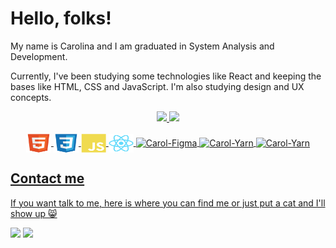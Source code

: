 # Hello, folks! 

My name is Carolina and I am graduated in System Analysis and Development. 

Currently, I've been studying some technologies like React and keeping the bases like HTML, CSS and JavaScript. I'm also studying design and UX concepts. 

<div align="center">
  <a href="https://github.com/carolina-abe">
  <img height="160em" src="https://github-readme-stats.vercel.app/api?username=carolina-abe&show_icons=true&theme=panda&include_all_commits=true&count_private=true"/>
  <img height="160em" src="https://github-readme-stats.vercel.app/api/top-langs/?username=carolina-abe&layout=compact&langs_count=7&theme=panda"/>
</div>

<div align="center" style="display: inline_block"><br>
  <img align="center" alt="Carol-HTML" height="30" width="40" src="https://raw.githubusercontent.com/devicons/devicon/master/icons/html5/html5-original.svg">
  <img align="center" alt="Carol-CSS" height="30" width="40" src="https://raw.githubusercontent.com/devicons/devicon/master/icons/css3/css3-original.svg">
  <img align="center" alt="Carol-Js" height="30" width="40" src="https://raw.githubusercontent.com/devicons/devicon/master/icons/javascript/javascript-plain.svg">
  <img align="center" alt="Carol-React" height="30" width="40" src="https://raw.githubusercontent.com/devicons/devicon/master/icons/react/react-original.svg">
  <img align="center" alt="Carol-Figma" height="30" width="40" src="https://cdn.jsdelivr.net/gh/devicons/devicon/icons/figma/figma-original.svg" />
  <img align="center" alt="Carol-Yarn" height="30" width="40" src="https://cdn.jsdelivr.net/gh/devicons/devicon/icons/yarn/yarn-original.svg" />
  <img align="center" alt="Carol-Yarn" height="30" width="40" src="https://cdn.jsdelivr.net/gh/devicons/devicon/icons/yarn/yarn-original.svg" />

</div>
  
##
## Contact me 
  If you want talk to me, here is where you can find me or just put a cat and I'll show up 😸
<div> 
  <a href = "mailto:carolina.abe.silva@gmail.com"><img src="https://img.shields.io/badge/-Gmail-%23333?style=for-the-badge&logo=gmail&logoColor=white" target="_blank"></a>
  <a href="https://www.linkedin.com/in/carolina-abe-11687318a/" target="_blank"><img src="https://img.shields.io/badge/-LinkedIn-%230077B5?style=for-the-badge&logo=linkedin&logoColor=white" target="_blank"></a> 
</div>
